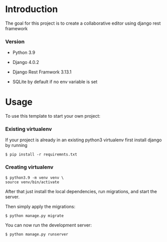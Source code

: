 # Introduction

The goal for this project is to create a collaborative editor using django rest framework


### Version

* Python 3.9

* Django 4.0.2

* Django Rest Framwork 3.13.1

* SQLite by default if no env variable is set

# Usage

To use this template to start your own project:

### Existing virtualenv

If your project is already in an existing python3 virtualenv first install django by running

    $ pip install -r requiremnts.txt
    
### Creating virtualenv
    $ python3.9 -m venv venv \
    source venv/bin/activate
      
      
After that just install the local dependencies, run migrations, and start the server.

    
Then simply apply the migrations:

    $ python manage.py migrate
    

You can now run the development server:

    $ python manage.py runserver
